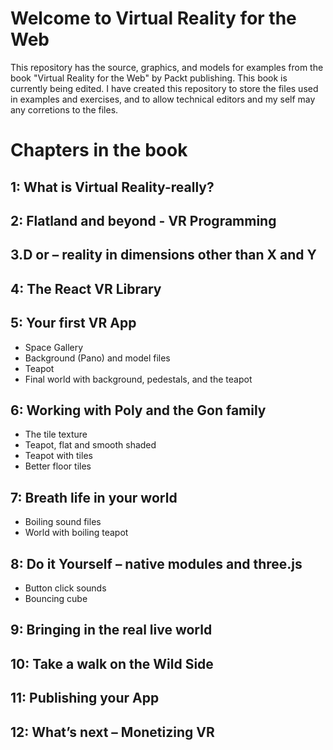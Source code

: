 # Welcome to Virtual Reality for the Web

This repository has the source, graphics, and models for examples from the book "Virtual Reality for the Web" by Packt publishing. This book is currently being edited. I have created this repository to store the files used in examples and exercises, and to allow technical editors and my self may any corretions to the files.

# Chapters in the book

## 1: What is Virtual Reality-really?

## 2: Flatland and beyond - VR Programming

## 3.D or – reality in dimensions other than X and Y

## 4: The React VR Library

## 5: Your first VR App

  - Space Gallery
  - Background (Pano) and model files
  - Teapot
  - Final world with background, pedestals, and the teapot

## 6: Working with Poly and the Gon family

  - The tile texture
  - Teapot, flat and smooth shaded
  - Teapot with tiles
  - Better floor tiles

## 7: Breath life in your world

  - Boiling sound files
  - World with boiling teapot

## 8: Do it Yourself – native modules and three.js

  - Button click sounds
  - Bouncing cube 

## 9: Bringing in the real live world

## 10: Take a walk on the Wild Side

## 11: Publishing your App

## 12: What’s next – Monetizing VR


